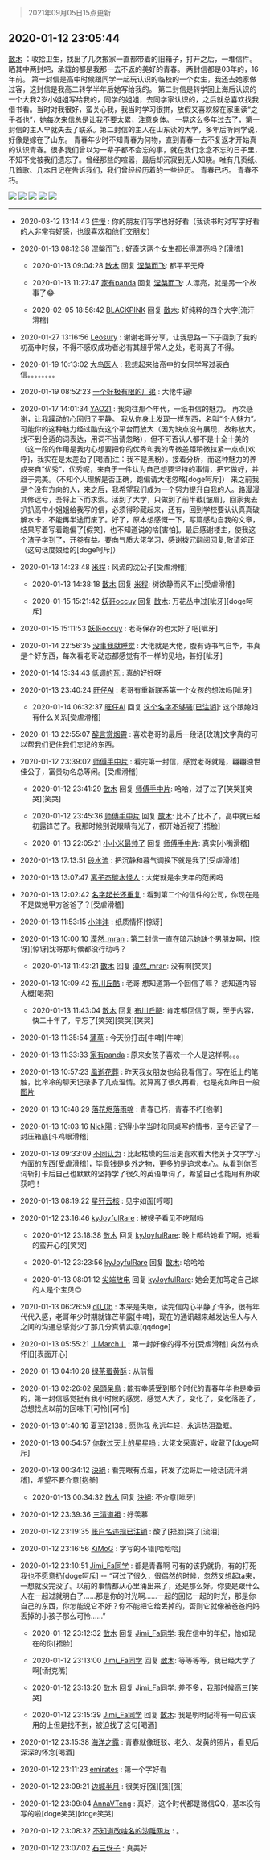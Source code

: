 > 2021年09月05日15点更新
<link rel="stylesheet" href="https://cdn.jsdelivr.net/gh/taotie6/sampleJSON@main/css/photo_show.css">


 ## 2020-01-12 23:05:44 

 [㪚木](https://www.coolapk.com/feed/15867884?shareKey=NTU3OGVjYzJmMjBkNjEzMTc1MmM~) ：收拾卫生，找出了几次搬家一直都带着的旧箱子，打开之后，一堆信件。
晒其中两封吧，承载的都是我那一去不返的美好的青春。
两封信都是03年的，16年前。
第一封信是高中时候跟同学一起玩认识的临校的一个女生，我还去她家做过客，这封信是我高二转学半年后她写给我的。<!--break-->
第二封信是转学回上海后认识的一个大我2岁小姐姐写给我的，同学的姐姐，去同学家认识的，之后就总喜欢找我借书看。当时对我很好，蛮关心我，我当时学习很拼，放假又喜欢躲在家里读“之乎者也”，她每次来信总是让我不要太累，注意身体。
一晃这么多年过去了，第一封信的主人早就失去了联系。第二封信的主人在山东读的大学，多年后听同学说，好像是嫁在了山东。
青春年少时不知青春为何物，直到青春一去不复返才开始真的认识青春。很多我们曾以为一辈子都不会忘的事，就在我们念念不忘的日子里，不知不觉被我们遗忘了。曾经那些的喧嚣，最后却沉寂到无人知晓。唯有几页纸、几首歌、几本日记在告诉我们，我们曾经经历着的一些经历。
青春已朽。
青春不朽。 

<div class="album">
<img class="img-item" src="http://image.coolapk.com/feed/2020/0112/23/1081091_a86281a3_1541_4657@2494x3325.jpeg" />
<img class="img-item" src="http://image.coolapk.com/feed/2020/0112/23/1081091_202876f3_1541_4659@2494x3325.jpeg" />
<img class="img-item" src="http://image.coolapk.com/feed/2020/0112/23/1081091_bc92d7fd_1541_4661@2494x3323.jpeg" />
<img class="img-item" src="http://image.coolapk.com/feed/2020/0112/23/1081091_f9116f4d_1541_4663@2494x3323.jpeg" />
<img class="img-item" src="http://image.coolapk.com/feed/2020/0112/23/1081091_5afc57ee_1541_4665@2494x3323.jpeg" />
</div>

 ------- 

- 2020-03-12 13:14:43 [佯慢](uid=888105) : 你的朋友们写字也好好看（我读书时对写字好看的人非常有好感，也很喜欢和他们交朋友） 

- 2020-01-13 08:12:38 [涅槃而飞](uid=1128897) : 好奇这两个女生都长得漂亮吗？[滑稽] 

    - 2020-01-13 09:04:28 [㪚木](uid=1081091) 回复 [涅槃而飞](uid=1128897): 都平平无奇 

    - 2020-01-13 11:27:47 [家有panda](uid=2206465) 回复 [涅槃而飞](uid=1128897): 人漂亮，就是另一个故事了😂 

    - 2020-02-05 18:56:42 [BLACKPINK](uid=532936) 回复 [㪚木](uid=1081091): 好纯粹的四个大字[流汗滑稽] 

- 2020-01-27 13:16:56 [Leosury](uid=1949286) : 谢谢老哥分享，让我思路一下子回到了我的初高中时候，不得不感叹成功者必有其超乎常人之处，老哥真了不得。 

- 2020-01-19 10:13:02 [大鸟医人](uid=1511304) : 我想起来给高中的女同学写过表白信。。。。。。。。 

- 2020-01-19 08:52:23 [一个好极有限的厂弟](uid=1656642) : 大佬牛逼! 

- 2020-01-17 14:01:34 [YAO21](uid=2168438) : 我向往那个年代，一纸书信的魅力。
再次感谢，让我躁动的心回归了平静。
我从你身上发现一样东西，名叫“个人魅力”。可能你的这种魅力经过酷安这个平台而放大（因为缺点没有展现，故称放大，找不到合适的词表达，用词不当请忽略）<!--break-->，但不可否认人都不是十全十美的（这一段的作用是我内心想要把你的优秀和我的卑微差距稍微拉紧一点点[欢呼]，我实在是太差劲了[喝酒]注：我不是黑粉）。接着分析，而这种魅力的养成来自“优秀”，优秀呢，来自于一件认为自己想要坚持的事情，把它做好，并趋于完美。（不知个人理解是否正确，跑偏请大佬忽略[doge呵斥]）
来之前我是个没有方向的人，来之后，我希望我们成为一个努力提升自我的人。路漫漫其修远兮，吾将上下而求索。活到了大学，只做到了前半截[皱眉]，回家我去扒扒高中小姐姐给我写的信，必须得珍藏起来，还有，回到学校要认认真真破解水卡，不能再半途而废了。好了，原本想感慨一下，写篇感动自我的文章，结果写着写着跑偏了[假笑]，也不知道说的啥[害怕]。最后感谢楼主，使我这个渣子学到了，开卷有益。要向气质大佬学习，感谢拨冗翻阅回复,敬请斧正（这句话度娘给的[doge呵斥]） 

- 2020-01-13 14:23:48 [米程](uid=840770) : 风流的沈公子[受虐滑稽] 

    - 2020-01-13 14:38:18 [㪚木](uid=1081091) 回复 [米程](uid=840770): 树欲静而风不止[受虐滑稽] 

    - 2020-01-15 15:21:42 [妖哥occuy](uid=1388591) 回复 [㪚木](uid=1081091): 万花丛中过[呲牙][doge呵斥] 

- 2020-01-15 15:11:53 [妖哥occuy](uid=1388591) : 老哥保存的也太好了吧[呲牙] 

- 2020-01-14 22:56:35 [没事我就睡觉](uid=794606) : 大佬就是大佬，腹有诗书气自华，书真是个好东西，每次看老哥动态都感觉有不一样的见地，甚好[呲牙] 

- 2020-01-14 13:34:43 [低调的瓦](uid=2123123) : 真的好好呀 

- 2020-01-13 23:40:24 [旺仔AI](uid=1316908) : 老哥有重新联系第一个女孩的想法吗[呲牙] 

    - 2020-01-14 06:32:37 [旺仔AI](uid=1316908) 回复 [这个名字不够骚[已注销]](uid=1864313): 这个跟媳妇有什么关系[受虐滑稽] 

- 2020-01-13 22:55:07 [醉言赏烟霄](uid=1066979) : 喜欢老哥的最后一段话[玫瑰]文字真的可以帮我们记住我们忘记的东西。 

- 2020-01-12 23:39:02 [师傅手中片](uid=1467971) : 看完第一封信，感觉老哥就是，翩翩浊世佳公子，富贵功名总等闲。[受虐滑稽] 

    - 2020-01-12 23:41:29 [㪚木](uid=1081091) 回复 [师傅手中片](uid=1467971): 哈哈，过了过了[笑哭][笑哭][笑哭] 

    - 2020-01-12 23:45:36 [师傅手中片](uid=1467971) 回复 [㪚木](uid=1081091): 比不了比不了，高中就已经初露锋芒了。我那时候别说眼睛有光了，都开始近视了[捂脸] 

    - 2020-01-13 22:05:21 [小小米最帅了](uid=1402266) 回复 [师傅手中片](uid=1467971): 真实[小嘴滑稽] 

- 2020-01-13 17:13:51 [段水流](uid=735202) : 把沉静和暮气调换下就是我了[受虐滑稽] 

- 2020-01-13 13:07:47 [离子态碳水怪人](uid=1112739) : 大佬就是余庆年的范闲吗 

- 2020-01-13 12:02:42 [名字起长还重复](uid=485854) : 看到第二个的信件的公司，你现在是不是做她甲方爸爸了？[受虐滑稽] 

- 2020-01-13 11:53:15 [小沣沣](uid=1076164) : 纸质情怀[惊讶] 

- 2020-01-13 10:00:10 [漠然_mran](uid=2019902) : 第二封信一直在暗示她缺个男朋友啊，[惊讶][惊讶]沈哥那时候都没行动吗？ 

    - 2020-01-13 11:43:21 [㪚木](uid=1081091) 回复 [漠然_mran](uid=2019902): 没有啊[笑哭] 

- 2020-01-13 10:09:42 [布川丘酷](uid=2042016) : 老哥 想知道第一个回信了嘛？
想知道内容大概[喝茶] 

    - 2020-01-13 11:43:04 [㪚木](uid=1081091) 回复 [布川丘酷](uid=2042016): 肯定都回信了啊，至于内容，快二十年了，早忘了[笑哭][笑哭][笑哭] 

- 2020-01-13 11:35:54 [蒲草](uid=2173541) : 今天份打击[牛啤][牛啤] 

- 2020-01-13 11:33:33 [家有panda](uid=2206465) : 原来女孩子喜欢一个人是这样啊。。。 

- 2020-01-13 10:57:23 [風逝花葬](uid=739984) : 昨天我女朋友也给我看信了。写在纸上的笔触，比冷冷的聊天记录多了几点温情。就算离了很久再看，也是宛如昨日一般 [图片](http://image.coolapk.com/feed/2020/0113/10/739984_11b0020a_4242_5112@1080x2160.png)

- 2020-01-13 10:48:29 [落花烬落雨啼](uid=1966083) : 青春已朽，青春不朽[抱拳] 

- 2020-01-13 10:03:16 [Nick陽](uid=1308615) : 记得小学当时和同桌写的情书，至今还留了一封压箱底[斗鸡眼滑稽] 

- 2020-01-13 09:33:09 [不同认为](uid=374577) : 比起枯燥的生活更喜欢看大佬关于文字学习方面的东西[受虐滑稽]，毕竟钱是身外之物，更多的是追求本心。从看到你百词斩打卡后自己也默默的坚持学了很久的英语单词了，希望自己也能用有所收获吧！ 

- 2020-01-13 08:19:22 [星歼云核](uid=766940) : 见字如面[哼唧] 

- 2020-01-12 23:16:46 [kyJoyfulRare](uid=1344981) : 被嫂子看见不吃醋吗 

    - 2020-01-12 23:18:38 [㪚木](uid=1081091) 回复 [kyJoyfulRare](uid=1344981): 晚上都给她看了啊，她看的蛮开心的[笑哭] 

    - 2020-01-12 23:23:56 [kyJoyfulRare](uid=1344981) 回复 [㪚木](uid=1081091): 哈哈哈 

    - 2020-01-13 08:01:12 [尖端放电](uid=339765) 回复 [kyJoyfulRare](uid=1344981): 她会更加笃定自己嫁的人是个宝贝😊 

- 2020-01-13 06:26:59 [d0_0b](uid=466123) : 本来是失眠，读完信内心平静了许多，很有年代代入感，老哥年少时期就锋芒毕露[牛啤]，现在的通讯越来越发达但人与人之间的沟通总感觉少了那几分真情实意[qqdoge] 

- 2020-01-13 05:55:21 [丨March丨](uid=1139702) : 第一封好像的得不分[受虐滑稽]
突然有点怀旧[表面开心] 

- 2020-01-13 04:10:28 [绿茶蛋黄酥](uid=1685910) : 从前慢 

- 2020-01-13 02:26:02 [呆頭呆鳥](uid=1738314) : 能有幸感受到那个时代的青春年华也是幸运的，第一封信感觉挺有我小时候的感觉，感觉人大了，变化了，变化落差了，总想找点以前的回味下[可怜][可怜] 

- 2020-01-13 01:40:16 [夏至12138](uid=1005385) : 愿你我 永远年轻，永远热泪盈眶。 

- 2020-01-13 00:54:57 [你数过天上的星星吗](uid=726836) : 大佬文采真好，收藏了[doge呵斥] 

- 2020-01-13 00:34:12 [決絕](uid=2288436) : 看完眼有点湿，转发了沈哥后一段话[流汗滑稽]，希望不要介意[抱拳] 

    - 2020-01-13 00:34:32 [㪚木](uid=1081091) 回复 [決絕](uid=2288436): 不介意[呲牙] 

- 2020-01-12 23:39:36 [三清道祖](uid=921511) : 好羡慕 

- 2020-01-12 23:19:35 [账户名违规已注销](uid=1039732) : 酸了[捂脸]哭了[流泪] 

- 2020-01-12 23:16:56 [KiMoG](uid=645854) : 字写的不错[哈哈哈] 

- 2020-01-12 23:10:51 [Jimi_Fa同学](uid=658442) : 都是青春啊
可有的该扔就扔，有的打死我也不愿意扔[doge呵斥]
--
“可过了很久，很偶然的时候，忽然又想起ta来，一想就没完没了。以前的事情都从心里涌出来了，还是那么好。你要是跟什么人在一起过就明白了……那是你的时光啊……一起的回忆一起的时光，那是你自己的东西，你怎能说它不好<!--break-->？你不能把它给丢掉的，否则它就像被爸爸妈妈丢掉的小孩子那么可怜……” 

    - 2020-01-12 23:12:32 [㪚木](uid=1081091) 回复 [Jimi_Fa同学](uid=658442): 我在信中的年纪，恰如现在的你[捂脸] 

    - 2020-01-12 23:13:00 [Jimi_Fa同学](uid=658442) 回复 [㪚木](uid=1081091): 等等等等，我已经大学了啊[t耐克嘴] 

    - 2020-01-12 23:13:20 [㪚木](uid=1081091) 回复 [Jimi_Fa同学](uid=658442): 差不多，我那时候高三[笑哭] 

    - 2020-01-12 23:15:39 [Jimi_Fa同学](uid=658442) 回复 [㪚木](uid=1081091): 我是明明记得有一句应该用的上但是找不到，被迫找了这句[喝酒] 

- 2020-01-12 23:15:38 [海洋之露](uid=1111949) : 青春就像斑驳、老久、发黄的照片，看见后深深的怀念[喝酒] 

- 2020-01-12 23:11:23 [emirates](uid=2140963) : 第一个字好看 

- 2020-01-12 23:09:21 [边城半月](uid=2481194) : 很美好[强][强][强] 

- 2020-01-12 23:09:04 [AnnaVTeng](uid=2813701) : 真好，这个时代都是微信QQ，基本没有写的啦[doge笑哭][doge笑哭] 

- 2020-01-12 23:08:32 [不知道改啥名的沙雕网友](uid=1982981) : 。 

- 2020-01-12 23:07:02 [石三伢子](uid=1054530) : 真美好 

